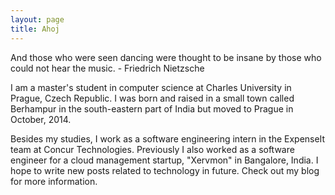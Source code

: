 ```yaml
---
layout: page
title: Ahoj
---
```


<p class="message">
    And those who were seen dancing were thought to be insane by those who could not hear the music. - Friedrich Nietzsche
</p>

I am a master's student in computer science at Charles University in Prague, Czech Republic. I was born and raised in a small town called Berhampur in the south-eastern part of India but moved to Prague in October, 2014.

Besides my studies, I work as a software engineering intern in the ExpenseIt team at Concur Technologies. Previously I also worked as a software engineer for a cloud management startup, "Xervmon" in Bangalore, India. I hope to write new posts related to technology in future. Check out my blog for more information.

